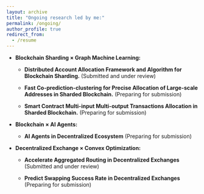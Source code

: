```yaml
---
layout: archive
title: "Ongoing research led by me:"
permalink: /ongoing/
author_profile: true
redirect_from:
  - /resume
---
```






- **Blockchain Sharding × Graph Machine Learning:**
  
  - **Distributed Account Allocation Framework and Algorithm for Blockchain Sharding.** (Submitted and under review) 

  - **Fast Co-prediction-clustering for Precise Allocation of Large-scale Addresses in Sharded Blockchain.** (Preparing for submission)

  - **Smart Contract Multi-input Multi-output Transactions Allocation in Sharded Blockchain.** (Preparing for submission)



- **Blockchain × AI Agents:**

  - **AI Agents in Decentralized Ecosystem** (Preparing for submission)


- **Decentralized Exchange × Convex Optimization:**

  - **Accelerate Aggregated Routing in Decentralized Exchanges** (Submitted and under review)

  - **Predict Swapping Success Rate in Decentralized Exchanges** (Preparing for submission)



